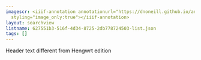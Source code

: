 ```yaml
---
imagescr: <iiif-annotation annotationurl="https://dnoneill.github.io/annotate/annotations/627551b3-516f-4d34-8725-2db778724503-002.json"
  styling="image_only:true"></iiif-annotation>
layout: searchview
listname: 627551b3-516f-4d34-8725-2db778724503-list.json
tags: []
---
```

Header text different from Hengwrt edition